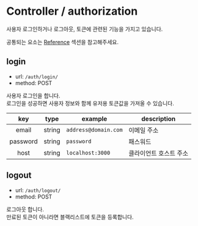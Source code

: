 # Controller / authorization

사용자 로그인하거나 로그아웃, 토큰에 관련된 기능을 가지고 있습니다.

공통되는 요소는 [Reference](https://github.com/redgoose-dev/goose-api/tree/master/controller#reference) 섹션을 참고해주세요.

## login
- url: `/auth/login/`
- method: POST

사용자 로그인을 합니다.  
로그인을 성공하면 사용자 정보와 함께 유저용 토큰값을 가져올 수 있습니다.

| key | type | example | description |
|:---:|:---:|---|---|
| email | string | `address@domain.com` | 이메일 주소 |
| password | string | `password` | 패스워드 |
| host | string | `localhost:3000` | 클라이언트 호스트 주소 |


## logout
- url: `/auth/logout/`
- method: POST

로그아웃 합니다.  
만료된 토큰이 아니라면 블랙리스트에 토큰을 등록합니다.